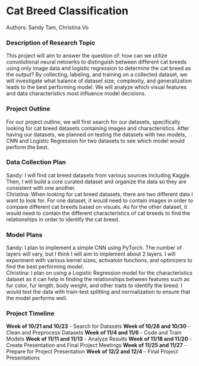 # Cat Breed Classification
Authors: Sandy Tam, Christina Vo

### Description of Research Topic
This project will aim to answer the question of: how can we utilize convolutional neural netowrks to distinguish between different cat breeds using only image data and logistic regression to determine the cat breed as the output? By collecting, labeling, and training on a collected dataset, we will investigate what balance of dataset size, complexity, and generalization leads to the best performing model. We will analyze which visual features and data characteristics most influence model decisions. 
<br>

### Project Outline
For our project outline, we will first search for our datasets, specifically looking for cat breed datasets containing images and characteristics. After having our datasets, we planned on testing the datasets with two models, CNN and Logistic Regression for two datasets to see which model would perform the best.
<br>

### Data Collection Plan
Sandy: I will find cat breed datasets from various sources including Kaggle. Then, I will build a core curated dataset and organize the data so they are consistent with one another. 
<br>
Christina: When looking for cat breed datasets, there are two different data I want to look for. For one dataset, it would need to contain images in order to compare different cat breeds based on visuals. As for the other dataset, it would need to contain the different characteristics of cat breeds to find the relationships in order to identify the cat breed.

### Model Plans
Sandy: I plan to implement a simple CNN using PyTorch. The number of layers will vary, but I think I will aim to implement about 2 layers. I will experiment with various kernel sizes, activatoin functions, and optimizers to find the best performing model. 
<br>
Christina: I plan on using a Logistic Regression model for the characteristics dataset as it can help in finding the relationships between features such as fur color, fur length, body weight, and other traits to identify the breed. I would test the data with train-test splitting and normalization to ensure that the model performs well. 

### Project Timeline
**Week of 10/21 and 10/23** - Search for Datasets
**Week of 10/28 and 10/30** - Clean and Preprocess Datasets
**Week of 11/4 and 11/6** - Code and Train Models
**Week of 11/11 and 11/13** - Analyze Results
**Week of 11/18 and 11/20** - Create Presentation and Final Project Meetings
**Week of 11/25 and 11/27** - Prepare for Project Presentation
**Week of 12/2 and 12/4** - Final Project Presentations
